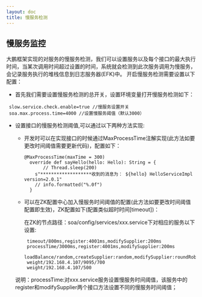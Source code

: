 ```yaml
---
layout: doc
title: 慢服务检测
---
```

## 慢服务监控
大鹏框架实现的对服务的慢服务检测，我们可以设置服务以及每个接口的最大执行时间，当某次调用时间超过设置的时间，系统就会检测到此次服务调用为慢服务，会记录服务执行的堆栈信息到日志服务器(EFK)中。
开启慢服务检测需要设置以下配置：
* 首先我们需要设置慢服务检测的总开关，设置环境变量打开慢服务检测如下：
```
 slow.service.check.enable=true //慢服务设置开关
 soa.max.process.time=4000 //设置慢服务阈值（默认3000）
```
* 设置接口的慢服务检测阈值,可以通过以下两种方法实现:

  * 开发时可以在实现接口的时候通过MaxProcessTime注解实现(此方法如要更改时间阈值需要更新代码)，配置如下：
  
    ```
    @MaxProcessTime(maxTime = 300)
      override def sayHello(hello: Hello): String = {
           // Thread.sleep(200)
        s"*******************收到的消息为： ${hello} HelloServiceImpl version=2.0.1"
        // info.formatted("%.0f")
      }
    ```
    
  * 可以在ZK配置中心加入慢服务时间阈值的配置(此方法如要更改时间阈值配置即生效)，ZK配置如下(配置类似超时时间[timeout])：
  
    在ZK的节点路径：soa/config/services/xxx.service下对相应的服务以下设置:
  
    ```
     timeout/800ms,register:4001ms,modifySupplier:200ms
     processTime/3000ms,register:4001ms,modifySupplier:200ms
     loadBalance/random,createSupplier:random,modifySupplier:roundRobin
     weight/192.168.4.107/9095/700
     weight/192.168.4.107/500
    ```
  说明：processTime:对xxx.service服务设置慢服务时间阈值，该服务中的register和modifySupplier两个接口方法设置不同的慢服务时间阈值；
